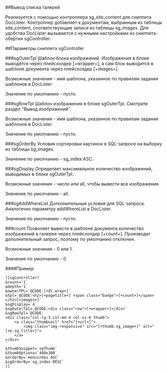 ##Вывод списка галерей

Реализуется с помощью контроллера sg_site_content для сниппета DocLister. Контроллер добавляет к документам, выбранным из таблицы site_content, соответствующие записи из таблицы sg_images. Для удобства DocLister вызывается с нужными настройками из сниппета-обертки sgController.

##Параметры сниппета sgController

###sgOuterTpl
Шаблон блока изображений. Изображения в блоке выводятся через плейсхолдер [+wrapper+], а сам блок выводится в шаблоне документа через плейсхолдер [+images+].

Возможные значения - имя шаблона, указанное по правилам задания шаблонов в DocLister.

Значение по умолчанию - пусто.

###sgRowTpl
Шаблон изображения в блоке sgOuterTpl. Смотрите раздел "Вывод изображений".

Возможные значения - имя шаблона, указанное по правилам задания шаблонов в DocLister.

Значение по умолчанию - пусто.

###sgOrderBy
Условия сортировки картинок в SQL-запросе на выборку из таблицы sg_images.

Значение по умолчанию - sg_index ASC.

###sgDisplay
Определяет максимальное количество изображений, выводимых в блоке sgOuterTpl.

Возможные значения - число или all, чтобы вывести все изображения.

Значение по умолчанию - all.

###sgAddWhereList 
Дополнительные условия для SQL-запроса. Аналогично параметру addWhereList в DocLister.

Значение по умолчанию - пусто.

###count
Позволяет вывести в шаблоне документа количество изображений в галерее через плейсхолдер [+count+]. Производит дополнительный запрос, поэтому по умолчанию отключен.

Возможные значения - 0 или 1.

Значение по умолчанию - 0.

####Пример
```
[[sgController? 
&count=`1` 
&depth=`1` 
&ownerTPL=`@CODE:[+dl.wrap+]` 
&tpl=`@CODE:<h2>[+pagetitle+] <span class="badge">[+count+]</span></h2>[+images+]` 
&sgDisplay=`4`
&sgOuterTpl=`@CODE:<div class="row">[+wrapper+]</div>`
&sgRowTpl=`@CODE:
<div class="col-lg-3 col-md-4 col-xs-6 thumb">
    <a class="thumbnail" href="[+url+]">
        <img class="img-responsive" src="[+thumb.sg_image+]" alt="[+e.sg_title+]">
    </a>
</div>
`
&thumbSnippet=`sgThumb`
&thumbOptions=`400x300`
&orderBy=`menuindex ASC` 
&sgOrderBy=`sg_index DESC`
]]
```